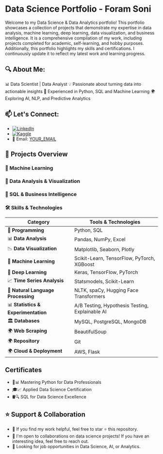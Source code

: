 # Data Science Portfolio - Foram Soni

Welcome to my Data Science & Data Analytics portfolio!
This portfolio showcases a collection of projects that demonstrate my expertise in data analysis, machine learning, deep learning, data visualization, and business intelligence. It is a comprehensive compilation of my work, including projects completed for academic, self-learning, and hobby purposes. Additionally, this portfolio highlights my skills and certifications. I continuously update it to reflect my latest work and learning progress.

## 🔍 About Me:

📊 Data Scientist | Data Analyst
💡 Passionate about turning data into actionable insights
🧠 Experienced in Python, SQL and Machine Learning
🌍 Exploring AI, NLP, and Predictive Analytics

## 📫 Let's Connect:

- [![LinkedIn](https://img.shields.io/badge/LinkedIn-0077B5?style=flat&logo=linkedin&logoColor=white)](https://www.linkedin.com/in/foramsoni07/)
- [![Kaggle](https://img.shields.io/badge/Kaggle-20BEFF?style=flat&logo=kaggle&logoColor=white)](https://www.kaggle.com/foramadeshara)
- 📧 Email: [YOUR_EMAIL](mailto:foram.adeshara@gmail.com)

## 📂 Projects Overview

### 📌 Machine Learning

### 📌 Data Analysis & Visualization

### 📌 SQL & Business Intelligence

### **🛠 Skills & Technologies**

| **Category**                        | **Tools & Technologies**                        |
| ----------------------------------- | ----------------------------------------------- |
| 📌 **Programming**                  | Python, SQL                                     |
| 📊 **Data Analysis**                | Pandas, NumPy, Excel                            |
| 📉 **Data Visualization**           | Matplotlib, Seaborn, Plotly                     |
| 🤖 **Machine Learning**             | Scikit-Learn, TensorFlow, PyTorch, XGBoost      |
| 🧠 **Deep Learning**                | Keras, TensorFlow, PyTorch                      |
| 📈 **Time Series Analysis**         | Statsmodels, Scikit-Learn                       |
| 📜 **Natural Language Processing**  | NLTK, spaCy, Hugging Face Transformers          |
| 📊 **Statistics & Experimentation** | A/B Testing, Hypothesis Testing, Explainable AI |
| 🏛️ **Databases**                    | MySQL, PostgreSQL, MongoDB                      |
| 🌍 **Web Scraping**                 | BeautifulSoup                                   |
| 🌍 **Repository**                   | Git                                             |
| 🌍 **Cloud & Deployment**           | AWS, Flask                                      |

## Certificates

- 🐍📊 Mastering Python for Data Professionals
- 🎓📈 Applied Data Science Certification
- 🛢️🔍 SQL for Data Science Excellence

## ⭐ Support & Collaboration

- 🔹 If you find my work helpful, feel free to star ⭐ this repository.
- 🔹 I'm open to collaborations on data science projects! If you have an interesting idea, feel free to reach out.
- 🔹 Looking for job opportunities in Data Science, AI, or Analytics.
